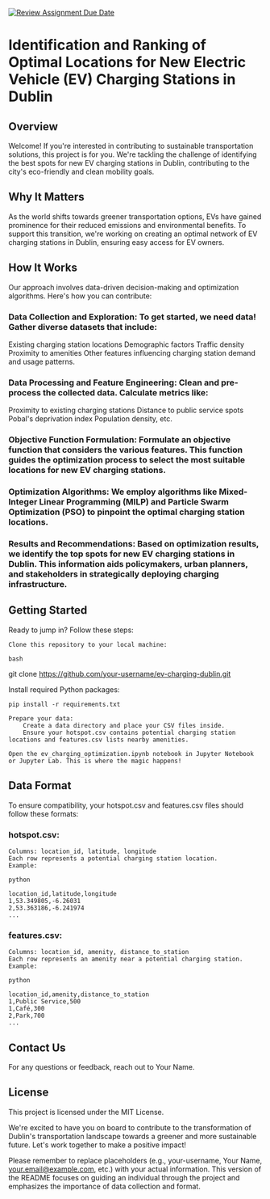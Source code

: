 [![Review Assignment Due Date](https://classroom.github.com/assets/deadline-readme-button-24ddc0f5d75046c5622901739e7c5dd533143b0c8e959d652212380cedb1ea36.svg)](https://classroom.github.com/a/foXtNvtG)



# Identification and Ranking of Optimal Locations for New Electric Vehicle (EV) Charging Stations in Dublin

## Overview

Welcome! If you're interested in contributing to sustainable transportation solutions, this project is for you. We're tackling the challenge of identifying the best spots for new EV charging stations in Dublin, contributing to the city's eco-friendly and clean mobility goals.

## Why It Matters

As the world shifts towards greener transportation options, EVs have gained prominence for their reduced emissions and environmental benefits. To support this transition, we're working on creating an optimal network of EV charging stations in Dublin, ensuring easy access for EV owners.

## How It Works

Our approach involves data-driven decision-making and optimization algorithms. Here's how you can contribute:

### Data Collection and Exploration: To get started, we need data! Gather diverse datasets that include:
   Existing charging station locations
   Demographic factors
   Traffic density
   Proximity to amenities
   Other features influencing charging station demand and usage patterns.

### Data Processing and Feature Engineering: Clean and pre-process the collected data. Calculate metrics like:
   Proximity to existing charging stations
   Distance to public service spots
   Pobal's deprivation index
   Population density, etc.

### Objective Function Formulation: Formulate an objective function that considers the various features. This function guides the optimization process to select the most suitable locations for new EV charging stations.

### Optimization Algorithms: We employ algorithms like Mixed-Integer Linear Programming (MILP) and Particle Swarm Optimization (PSO) to pinpoint the optimal charging station locations.

### Results and Recommendations: Based on optimization results, we identify the top spots for new EV charging stations in Dublin. This information aids policymakers, urban planners, and stakeholders in strategically deploying charging infrastructure.

## Getting Started

Ready to jump in? Follow these steps:

    Clone this repository to your local machine:

    bash

git clone https://github.com/your-username/ev-charging-dublin.git

Install required Python packages:

    pip install -r requirements.txt

    Prepare your data:
        Create a data directory and place your CSV files inside.
        Ensure your hotspot.csv contains potential charging station locations and features.csv lists nearby amenities.

    Open the ev_charging_optimization.ipynb notebook in Jupyter Notebook or Jupyter Lab. This is where the magic happens!

## Data Format

To ensure compatibility, your hotspot.csv and features.csv files should follow these formats:

### hotspot.csv:

    Columns: location_id, latitude, longitude
    Each row represents a potential charging station location.
    Example:

    python

    location_id,latitude,longitude
    1,53.349805,-6.26031
    2,53.363186,-6.241974
    ...

### features.csv:

    Columns: location_id, amenity, distance_to_station
    Each row represents an amenity near a potential charging station.
    Example:

    python

    location_id,amenity,distance_to_station
    1,Public Service,500
    1,Café,300
    2,Park,700
    ...

## Contact Us

For any questions or feedback, reach out to Your Name.

## License

This project is licensed under the MIT License.

We're excited to have you on board to contribute to the transformation of Dublin's transportation landscape towards a greener and more sustainable future. Let's work together to make a positive impact!

Please remember to replace placeholders (e.g., your-username, Your Name, your.email@example.com, etc.) with your actual information. This version of the README focuses on guiding an individual through the project and emphasizes the importance of data collection and format.
